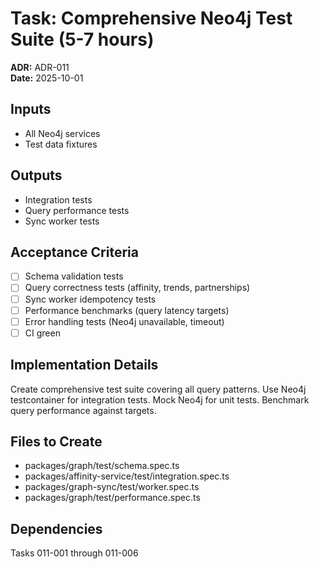 # Task: Comprehensive Neo4j Test Suite (5-7 hours)
**ADR:** ADR-011  
**Date:** 2025-10-01

## Inputs
- All Neo4j services
- Test data fixtures

## Outputs
- Integration tests
- Query performance tests
- Sync worker tests

## Acceptance Criteria
- [ ] Schema validation tests
- [ ] Query correctness tests (affinity, trends, partnerships)
- [ ] Sync worker idempotency tests
- [ ] Performance benchmarks (query latency targets)
- [ ] Error handling tests (Neo4j unavailable, timeout)
- [ ] CI green

## Implementation Details
Create comprehensive test suite covering all query patterns. Use Neo4j testcontainer for integration tests. Mock Neo4j for unit tests. Benchmark query performance against targets.

## Files to Create
- packages/graph/test/schema.spec.ts
- packages/affinity-service/test/integration.spec.ts
- packages/graph-sync/test/worker.spec.ts
- packages/graph/test/performance.spec.ts

## Dependencies
Tasks 011-001 through 011-006